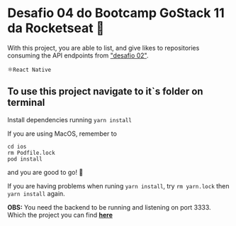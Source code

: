 # Desafio 04 do Bootcamp GoStack 11 da Rocketseat 🚀
With this project, you are able to list, and give likes to repositories consuming the API endpoints
from ["desafio 02"](https://github.com/andrefigueira93/gostack11-d02/).

⚛️`React Native`

## To use this project navigate to it`s folder on terminal


Install dependencies running `yarn install`

If you are using MacOS, remember to

```
cd ios
rm Podfile.lock
pod install
```

and you are good to go! 🙂

If you are having problems when runing `yarn install`, try `rm yarn.lock` then `yarn install` again.

**OBS:** You need the backend to be running and listening on port 3333.
Which the project you can find **[here](https://github.com/andrefigueira93/gostack11-d02/)**